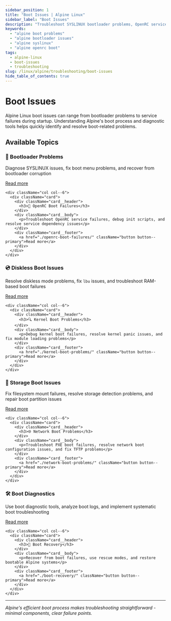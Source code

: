 ```yaml
---
sidebar_position: 1
title: "Boot Issues | Alpine Linux"
sidebar_label: "Boot Issues"
description: "Troubleshoot SYSLINUX bootloader problems, OpenRC service failures, and diskless boot issues in Alpine Linux."
keywords:
  - "alpine boot problems"
  - "alpine bootloader issues"
  - "alpine syslinux"
  - "alpine openrc boot"
tags:
  - alpine-linux
  - boot-issues
  - troubleshooting
slug: /linux/alpine/troubleshooting/boot-issues
hide_table_of_contents: true
---
```


# Boot Issues

Alpine Linux boot issues can range from bootloader problems to service failures during startup. Understanding Alpine's boot process and diagnostic tools helps quickly identify and resolve boot-related problems.

## Available Topics

<div className="container">
  <div className="row">
    <div className="col col--6">
      <div className="card">
        <div className="card__header">
          <h3>🚀 Bootloader Problems</h3>
        </div>
        <div className="card__body">
          <p>Diagnose SYSLINUX issues, fix boot menu problems, and recover from bootloader corruption</p>
        </div>
        <div className="card__footer">
          <a href="./bootloader-problems/" className="button button--primary">Read more</a>
        </div>
      </div>
    </div>
    
    <div className="col col--6">
      <div className="card">
        <div className="card__header">
          <h3>🔧 OpenRC Boot Failures</h3>
        </div>
        <div className="card__body">
          <p>Troubleshoot OpenRC service failures, debug init scripts, and resolve service dependency issues</p>
        </div>
        <div className="card__footer">
          <a href="./openrc-boot-failures/" className="button button--primary">Read more</a>
        </div>
      </div>
    </div>
  </div>

  <div className="row">
    <div className="col col--6">
      <div className="card">
        <div className="card__header">
          <h3>💿 Diskless Boot Issues</h3>
        </div>
        <div className="card__body">
          <p>Resolve diskless mode problems, fix <code>lbu</code> issues, and troubleshoot RAM-based boot failures</p>
        </div>
        <div className="card__footer">
          <a href="./diskless-boot-issues/" className="button button--primary">Read more</a>
        </div>
      </div>
    </div>
    
    <div className="col col--6">
      <div className="card">
        <div className="card__header">
          <h3>🔍 Kernel Boot Problems</h3>
        </div>
        <div className="card__body">
          <p>Debug kernel boot failures, resolve kernel panic issues, and fix module loading problems</p>
        </div>
        <div className="card__footer">
          <a href="./kernel-boot-problems/" className="button button--primary">Read more</a>
        </div>
      </div>
    </div>
  </div>

  <div className="row">
    <div className="col col--6">
      <div className="card">
        <div className="card__header">
          <h3>💾 Storage Boot Issues</h3>
        </div>
        <div className="card__body">
          <p>Fix filesystem mount failures, resolve storage detection problems, and repair boot partition issues</p>
        </div>
        <div className="card__footer">
          <a href="./storage-boot-issues/" className="button button--primary">Read more</a>
        </div>
      </div>
    </div>
    
    <div className="col col--6">
      <div className="card">
        <div className="card__header">
          <h3>🌐 Network Boot Problems</h3>
        </div>
        <div className="card__body">
          <p>Troubleshoot PXE boot failures, resolve network boot configuration issues, and fix TFTP problems</p>
        </div>
        <div className="card__footer">
          <a href="./network-boot-problems/" className="button button--primary">Read more</a>
        </div>
      </div>
    </div>
  </div>

  <div className="row">
    <div className="col col--6">
      <div className="card">
        <div className="card__header">
          <h3>🛠️ Boot Diagnostics</h3>
        </div>
        <div className="card__body">
          <p>Use boot diagnostic tools, analyze boot logs, and implement systematic boot troubleshooting</p>
        </div>
        <div className="card__footer">
          <a href="./boot-diagnostics/" className="button button--primary">Read more</a>
        </div>
      </div>
    </div>
    
    <div className="col col--6">
      <div className="card">
        <div className="card__header">
          <h3>🔄 Boot Recovery</h3>
        </div>
        <div className="card__body">
          <p>Recover from boot failures, use rescue modes, and restore bootable Alpine systems</p>
        </div>
        <div className="card__footer">
          <a href="./boot-recovery/" className="button button--primary">Read more</a>
        </div>
      </div>
    </div>
  </div>
</div>

---

*Alpine's efficient boot process makes troubleshooting straightforward - minimal components, clear failure points.*